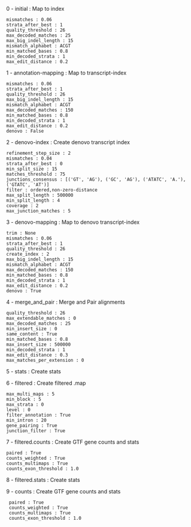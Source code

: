 0 - initial : Map to index

    mismatches : 0.06
    strata_after_best : 1
    quality_threshold : 26
    max_decoded_matches : 25
    max_big_indel_length : 15
    mismatch_alphabet : ACGT
    min_matched_bases : 0.8
    min_decoded_strata : 1
    max_edit_distance : 0.2

1 - annotation-mapping : Map to transcript-index

    mismatches : 0.06
    strata_after_best : 1
    quality_threshold : 26  
    max_big_indel_length : 15
    mismatch_alphabet : ACGT
    max_decoded_matches : 150
    min_matched_bases : 0.8
    min_decoded_strata : 1
    max_edit_distance : 0.2
    denovo : False

2 - denovo-index : Create denovo transcript index

    refinement_step_size : 2
    mismatches : 0.04
    strata_after_best : 0
    min_split_size : 15
    matches_threshold : 75
    junctions_consensus : [('GT', 'AG'), ('GC', 'AG'), ('ATATC', 'A.'), ('GTATC', 'AT')]
    filter : ordered,non-zero-distance
    max_split_length : 500000
    min_split_length : 4
    coverage : 2
    max_junction_matches : 5

3 - denovo-mapping : Map to denovo transcript-index

    trim : None
    mismatches : 0.06
    strata_after_best : 1
    quality_threshold : 26
    create_index : 2
    max_big_indel_length : 15
    mismatch_alphabet : ACGT
    max_decoded_matches : 150
    min_matched_bases : 0.8
    min_decoded_strata : 1
    max_edit_distance : 0.2
    denovo : True

4 - merge_and_pair : Merge and Pair alignments

    quality_threshold : 26
    max_extendable_matches : 0
    max_decoded_matches : 25
    min_insert_size : 0
    same_content : True
    min_matched_bases : 0.8
    max_insert_size : 500000
    min_decoded_strata : 1
    max_edit_distance : 0.3
    max_matches_per_extension : 0

5 - stats : Create stats

6 - filtered : Create filtered .map

    max_multi_maps : 5
    min_block : 5
    max_strata : 0
    level : 0
    filter_annotation : True
    min_intron : 20
    gene_pairing : True
    junction_filter : True

7 - filtered.counts : Create GTF gene counts and stats

    paired : True
    counts_weighted : True
    counts_multimaps : True
    counts_exon_threshold : 1.0

8 - filtered.stats : Create stats

9 - counts : Create GTF gene counts and stats

     paired : True
     counts_weighted : True
     counts_multimaps : True
     counts_exon_threshold : 1.0
